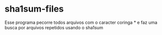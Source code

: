 # sha1sum-files
Esse programa pecorre todos arquivos com o caracter coringa * e faz uma busca por arquivos repetidos  usando o sha1sum

